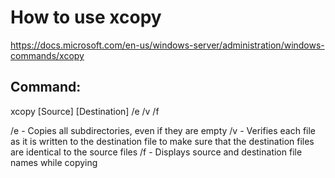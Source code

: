 # How to use xcopy

https://docs.microsoft.com/en-us/windows-server/administration/windows-commands/xcopy

## Command:
xcopy [Source] [Destination] /e /v /f

/e - Copies all subdirectories, even if they are empty
/v - Verifies each file as it is written to the destination file to make sure that the destination files are identical to the source files
/f - Displays source and destination file names while copying

